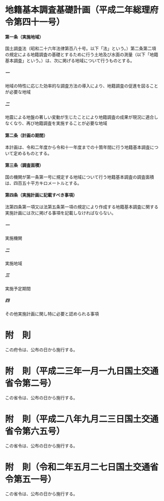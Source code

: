 # 地籍基本調査基礎計画（平成二年総理府令第四十一号）
#### 第一条（実施地域）
国土調査法（昭和二十六年法律第百八十号。以下「法」という。）第二条第二項の規定による地籍調査の基礎とするために行う土地及び水面の測量（以下「地籍基本調査」という。）は、次に掲げる地域について行うものとする。
##### 一
地域の特性に応じた効率的な調査方法の導入により、地籍調査の促進を図ることが必要な地域
##### 二
地震による地盤の著しい変動が生じたことにより地籍調査の成果が現況に適合しなくなり、再び地籍調査を実施することが必要な地域
#### 第二条（計画の期間）
本計画は、令和二年度から令和十一年度までの十箇年間に行う地籍基本調査について定めるものとする。
#### 第三条（調査面積）
国の機関が第一条第一号に規定する地域について行う地籍基本調査の調査面積は、四百五十平方キロメートルとする。
#### 第四条（実施計画に記載すべき事項）
法第四条第一項又は法第五条第一項の規定により作成する地籍基本調査に関する実施計画には次に掲げる事項を記載しなければならない。
##### 一
実施機関
##### 二
実施地域
##### 三
実施予定期間
##### 四
その他実施計画に関し特に必要と認められる事項
# 附　則
この府令は、公布の日から施行する。
# 附　則（平成二三年一月一九日国土交通省令第二号）
この省令は、公布の日から施行する。
# 附　則（平成二八年九月二三日国土交通省令第六五号）
この省令は、公布の日から施行する。
# 附　則（令和二年五月二七日国土交通省令第五一号）
この省令は、公布の日から施行する。
